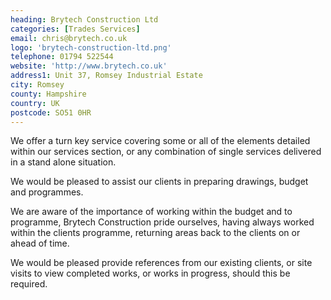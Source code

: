 ```yaml
---
heading: Brytech Construction Ltd
categories: [Trades Services]
email: chris@brytech.co.uk
logo: 'brytech-construction-ltd.png'
telephone: 01794 522544
website: 'http://www.brytech.co.uk'
address1: Unit 37, Romsey Industrial Estate
city: Romsey
county: Hampshire
country: UK
postcode: SO51 0HR
---
```

We offer a turn key service covering some or all of the elements detailed within our services section, or any combination of single services delivered in a stand alone situation.

We would be pleased to assist our clients in preparing drawings, budget and programmes.

We are aware of the importance of working within the budget and to programme, Brytech Construction pride ourselves, having always worked within the clients programme, returning areas back to the clients on or ahead of time.

We would be pleased provide references from our existing clients, or site visits to view completed works, or works in progress, should this be required.
